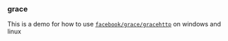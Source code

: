 ### grace

This is a demo for how to use [`facebook/grace/gracehttp`](https://github.com/facebookgo/grace/gracehttp) on windows and linux
